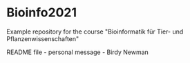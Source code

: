 # Bioinfo2021
Example repository for the course "Bioinformatik für Tier- und Pflanzenwissenschaften" 

README file - personal message - Birdy Newman